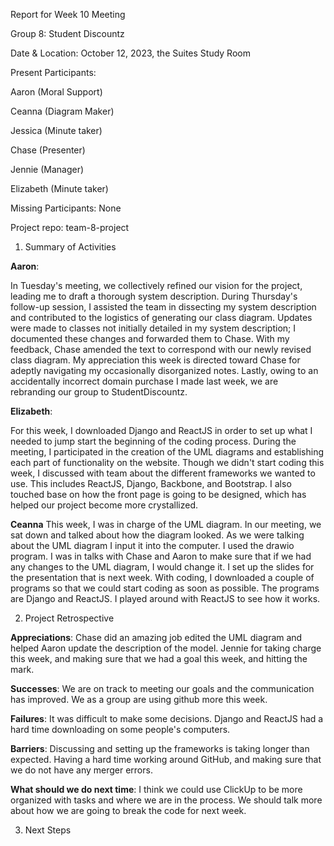 Report for Week 10 Meeting

Group 8: Student Discountz

Date & Location: October 12, 2023, the Suites Study Room

Present Participants:

Aaron (Moral Support)

Ceanna (Diagram Maker)

Jessica (Minute taker)

Chase (Presenter)

Jennie (Manager)

Elizabeth (Minute taker)

Missing Participants: None 

Project repo: team-8-project



1. Summary of Activities

**Aaron**:

In Tuesday's meeting, we collectively refined our vision for the project, leading me to draft a thorough system description. During Thursday's follow-up session, I assisted the team in dissecting my system description and contributed to the logistics of generating our class diagram. Updates were made to classes not initially detailed in my system description; I documented these changes and forwarded them to Chase. With my feedback, Chase amended the text to correspond with our newly revised class diagram. My appreciation this week is directed toward Chase for adeptly navigating my occasionally disorganized notes. Lastly, owing to an accidentally incorrect domain purchase I made last week, we are rebranding our group to StudentDiscountz.

**Elizabeth**:

For this week, I downloaded Django and ReactJS in order to set up what I needed to jump start the beginning of the coding process. During the meeting, I participated in the creation of the UML diagrams and establishing each part of functionality on the website. Though we didn't start coding this week, I discussed with team about the different frameworks we wanted to use. This includes ReactJS, Django, Backbone, and Bootstrap. I also touched base on how the front page is going to be designed, which has helped our project become more crystallized.

**Ceanna**
This week, I was in charge of the UML diagram. In our meeting, we sat down and talked about how the diagram looked. As we were talking about the UML diagram I input it into the computer. I used the drawio program. I was in talks with Chase and Aaron to make sure that if we had any changes to the UML diagram, I would change it. I set up the slides for the presentation that is next week. With coding, I downloaded a couple of programs so that we could start coding as soon as possible. The programs are Django and ReactJS. I played around with ReactJS to see how it works.

2. Project Retrospective

**Appreciations**: Chase did an amazing job edited the UML diagram and helped Aaron update the description of the model.
Jennie for taking charge this week, and making sure that we had a goal this week, and hitting the mark.

**Successes**: We are on track to meeting our goals and the communication has improved.
We as a group are using github more this week.

**Failures**: It was difficult to make some decisions.
Django and ReactJS had a hard time downloading on some people's computers.


**Barriers**: Discussing and setting up the frameworks is taking longer than expected.
Having a hard time working around GitHub, and making sure that we do not have any merger errors. 

**What should we do next time**: I think we could use ClickUp to be more organized with tasks and where we are in the process. We should talk more about how we are going to break the code for next week.

   
3. Next Steps

